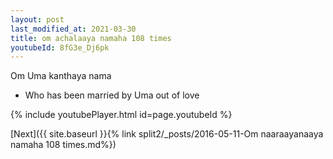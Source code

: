 ```yaml
---
layout: post
last_modified_at: 2021-03-30
title: om achalaaya namaha 108 times
youtubeId: 8fG3e_Dj6pk
---
```

 
 
Om Uma kanthaya nama 
 
 -  Who has been married by Uma out of love 
 
  
 
  
 
 
 
 
 
 


{% include youtubePlayer.html id=page.youtubeId %}
 
[Next]({{ site.baseurl }}{% link  split2/_posts/2016-05-11-Om naaraayanaaya namaha 108 times.md%})
 
